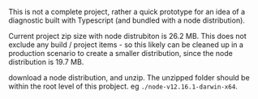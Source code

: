 This is not a complete project, rather a quick prototype for an idea of a diagnostic
built with Typescript (and bundled with a node distribution).

Current project zip size with node distrubiton is 26.2 MB. This does not exclude any build / project items - so this likely can be cleaned up in a production scenario to create a smaller distribution, since the node distribution is 19.7 MB.

download a node distribution, and unzip. The unzipped folder should be within the root level of this probject. eg `./node-v12.16.1-darwin-x64`.
